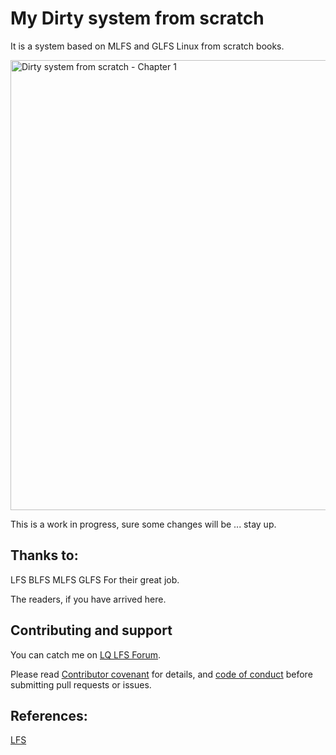 
# My Dirty system from scratch
It is a system based on MLFS and GLFS Linux from scratch books.

<img src="videos/Dirty.system.from.scratch.chapter.1.gif" alt="Dirty system from scratch - Chapter 1" width="720"/>

This is a work in progress, sure some changes will be ... stay up.

## Thanks to:

LFS BLFS MLFS GLFS For their great job.

The readers, if you have arrived here.

## Contributing and support

You can catch me on [LQ LFS Forum](https://www.linuxquestions.org/questions/linux-from-scratch-13/).

Please read [Contributor covenant](https://www.contributor-covenant.org/) for details, and  [code of conduct](https://www.contributor-covenant.org/version/2/0/code_of_conduct) before submitting pull requests or issues.

## References:

[LFS](https://www.linuxfromscratch.org/)

